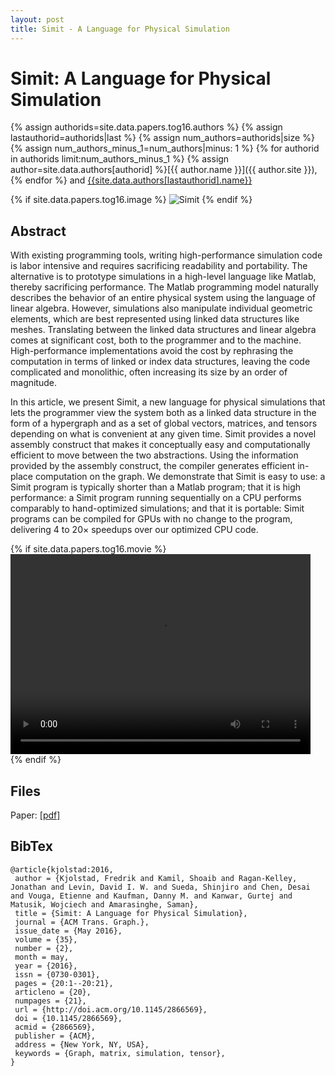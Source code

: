 ```yaml
---
layout: post
title: Simit - A Language for Physical Simulation
---
```

Simit: A Language for Physical Simulation
=========================================

{% assign authorids=site.data.papers.tog16.authors %}
{% assign lastauthorid=authorids|last %}
{% assign num_authors=authorids|size %}
{% assign num_authors_minus_1=num_authors|minus: 1 %}
{% for authorid in authorids limit:num_authors_minus_1 %} {% assign author=site.data.authors[authorid] %}[{{ author.name }}]({{ author.site }}), {% endfor %} and 
[{{site.data.authors[lastauthorid].name}}]({{site.data.authors[lastauthorid].site}})

{% if site.data.papers.tog16.image %}
![Simit]({{site.data.papers.tog16.image}})
{% endif %}

## Abstract
With existing programming tools, writing high-performance simulation code is labor intensive and requires sacrificing readability and portability. The alternative is to prototype simulations in a high-level language like Matlab, thereby sacrificing performance. The Matlab programming model naturally describes the behavior of an entire physical system using the language of linear algebra. However, simulations also manipulate individual geometric elements, which are best represented using linked data structures like meshes. Translating between the linked data structures and linear algebra comes at significant cost, both to the programmer and to the machine. High-performance implementations avoid the cost by rephrasing the computation in terms of linked or index data structures, leaving the code complicated and monolithic, often increasing its size by an order of magnitude.

In this article, we present Simit, a new language for physical simulations that lets the programmer view the system both as a linked data structure in the form of a hypergraph and as a set of global vectors, matrices, and tensors depending on what is convenient at any given time. Simit provides a novel assembly construct that makes it conceptually easy and computationally efficient to move between the two abstractions. Using the information provided by the assembly construct, the compiler generates efficient in-place computation on the graph. We demonstrate that Simit is easy to use: a Simit program is typically shorter than a Matlab program; that it is high performance: a Simit program running sequentially on a CPU performs comparably to hand-optimized simulations; and that it is portable: Simit programs can be compiled for GPUs with no change to the program, delivering 4 to 20× speedups over our optimized CPU code.

{% if site.data.papers.tog16.movie %}
<video width="480" height="320" controls>
  <source src="{{site.data.papers.tog16.movie}}" type="video/mp4">
</video>
<br/>
{% endif %}

## Files
Paper: [[pdf]]({{site.data.papers.tog16.paper}})

## BibTex
    @article{kjolstad:2016,
     author = {Kjolstad, Fredrik and Kamil, Shoaib and Ragan-Kelley, Jonathan and Levin, David I. W. and Sueda, Shinjiro and Chen, Desai and Vouga, Etienne and Kaufman, Danny M. and Kanwar, Gurtej and Matusik, Wojciech and Amarasinghe, Saman},
     title = {Simit: A Language for Physical Simulation},
     journal = {ACM Trans. Graph.},
     issue_date = {May 2016},
     volume = {35},
     number = {2},
     month = may,
     year = {2016},
     issn = {0730-0301},
     pages = {20:1--20:21},
     articleno = {20},
     numpages = {21},
     url = {http://doi.acm.org/10.1145/2866569},
     doi = {10.1145/2866569},
     acmid = {2866569},
     publisher = {ACM},
     address = {New York, NY, USA},
     keywords = {Graph, matrix, simulation, tensor},
    }
